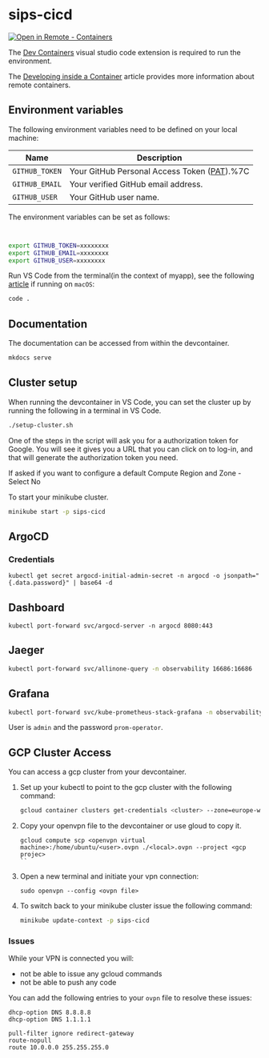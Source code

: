 # sips-cicd

[![Open in Remote - Containers](https://img.shields.io/static/v1?label=Remote%20-%20Containers&message=Open&color=blue&logo=visualstudiocode)](https://vscode.dev/redirect?url=vscode://ms-vscode-remote.remote-containers/cloneInVolume?url=https://github.com/DeimosCloud/sips-cicd.git)

The [Dev Containers](https://marketplace.visualstudio.com/items?itemName=ms-vscode-remote.remote-containers) visual studio code extension is required to run the environment. 

The [Developing inside a Container](https://code.visualstudio.com/docs/remote/containers) article provides more information about remote containers.

## Environment variables

The following environment variables need to be defined on your local machine:

|Name|Description|
|----|-----------|
|`GITHUB_TOKEN`|Your GitHub Personal Access Token ([PAT](https://docs.github.com/en/github/authenticating-to-github/creating-a-personal-access-token)).%7C
|`GITHUB_EMAIL`|Your verified GitHub email address.|
|`GITHUB_USER`|Your GitHub user name.|
The environment variables can be set as follows:

```bash


export GITHUB_TOKEN=xxxxxxxx
export GITHUB_EMAIL=xxxxxxxx
export GITHUB_USER=xxxxxxxx

```

Run VS Code from the terminal(in the context of myapp), see the following [article](https://code.visualstudio.com/docs/setup/mac) if running on `macOS`:

```bash
code .
```

## Documentation

The documentation can be accessed from within the devcontainer.

```bash
mkdocs serve
```

## Cluster setup

When running the devcontainer in VS Code, you can set the cluster up by running the following in a terminal in VS Code.

```bash
./setup-cluster.sh
```

One of the steps in the script will ask you for a authorization token for Google. You will see it gives you a URL that you can click on to log-in, and that will generate the authorization token you need.

If asked if you want to configure a default Compute Region and Zone - Select No

To start your minikube cluster.

```bash
minikube start -p sips-cicd
```

## ArgoCD 

### Credentials

``` 
kubectl get secret argocd-initial-admin-secret -n argocd -o jsonpath="{.data.password}" | base64 -d

```

## Dashboard 

```
kubectl port-forward svc/argocd-server -n argocd 8080:443
```

## Jaeger

```bash
kubectl port-forward svc/allinone-query -n observability 16686:16686
```

## Grafana

```bash
kubectl port-forward svc/kube-prometheus-stack-grafana -n observability 80:80
```
User is `admin` and the password `prom-operator`.

## GCP Cluster Access

You can access a gcp cluster from your devcontainer.

1. Set up your kubectl to point to the gcp cluster with the following command:

    ```bash
    gcloud container clusters get-credentials <cluster> --zone=europe-west1 --internal-ip
    ```

2. Copy your openvpn file to the devcontainer or use gloud to copy it.

    ````
    gcloud compute scp <openvpn virtual machine>:/home/ubuntu/<user>.ovpn ./<local>.ovpn --project <gcp projec>
    ``

3. Open a new terminal and initiate your vpn connection:

    ```
    sudo openvpn --config <ovpn file>
    ```
4. To switch back to your minikube cluster issue the following command:

    ```bash
    minikube update-context -p sips-cicd
    ```

### Issues

While your VPN is connected you will:

- not be able to issue any gcloud commands
- not be able to push any code

You can add the following entries to your `ovpn` file to resolve these issues:

```config
dhcp-option DNS 8.8.8.8
dhcp-option DNS 1.1.1.1

pull-filter ignore redirect-gateway
route-nopull
route 10.0.0.0 255.255.255.0
```


